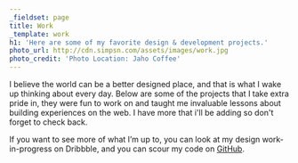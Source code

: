 ```yaml
---
_fieldset: page
title: Work
_template: work
h1: 'Here are some of my favorite design & development projects.'
photo_url: http://cdn.simpsn.com/assets/images/work.jpg
photo_credit: 'Photo Location: Jaho Coffee'
---
```

I believe the world can be a better designed place, and that is what I wake up thinking about every day. Below are some of the projects that I take extra pride in, they were fun to work on and taught me invaluable lessons about building experiences on the web. I have more that i'll be adding so don't forget to check back.

If you want to see more of what I’m up to, you can look at my design work-in-progress on Dribbble, and you can scour my code on [GitHub](http://github.com/simpson).